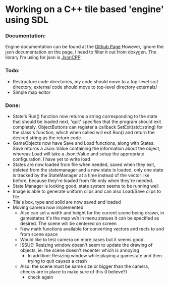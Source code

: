 # Working on a C++ tile based 'engine' using SDL

### Documentation:
Engine documentation can be found at the [Github Page](http://twinklebear.github.com/LPCGame/)
However, ignore the json documentation on the page, I need to filter it out from doxygen. The library I'm using for json is [JsonCPP](http://jsoncpp.sourceforge.net/)

### Todo:
- Restructure code directories, my code should move to a top-level src/ directory, external code should move to top-level directory externals/
- Simple map editor

### Done:
- State's Run() function now returns a string corresponding to the state that should be loaded next, 'quit' specifies that the program should exit completely. ObjectButtons can register a callback SetExit(std::string) for the class's function, which when called will exit Run() and return the desired string as the return code.
- GameObjects now have Save and Load functions, along with States. Save returns a Json::Value containing the information about the object, whereas Load will take a Json::Value and setup the appropriate configuration. I have yet to write load
- States are now loaded from file when needed, saved when they exit, deleted from the statemanager and a new state is loaded, only one state is tracked by the StateManager at a time instead of the vector like before, because they're loaded from file only when they're needed.
- State Manager is looking good, state system seems to be running well
- Image is able to generate uniform clips and can also Load/Save clips to file
- Tile's box, type and solid are now saved and loaded
- Moving camera now implemented
	- Also can set a width and height for the current scene being drawn, in gamestates it's the map w/h in menu statues it can be specified as desired. The scene will be centered on screen
	- New math functions available for converting vectors and rects to and from scene space
	- Would like to test camera on more cases but it seems good.
	- ISSUE: Resizing window doesn't seem to update the drawing of objects, ie. the scene doesn't recenter which is annoying
		- In addition: Resizing window while playing a gamestate and then trying to quit causes a crash
	- Also: the scene must be same size or bigger than the camera, checks are in place to make sure of this (I believe?)
		- check again